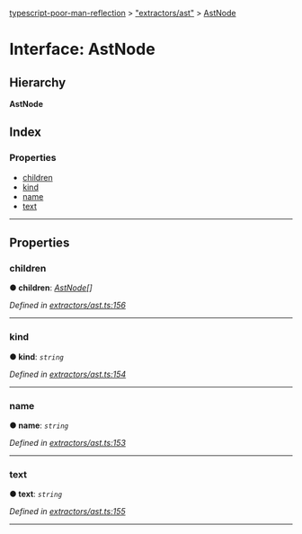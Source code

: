 [typescript-poor-man-reflection](../README.md) > ["extractors/ast"](../modules/_extractors_ast_.md) > [AstNode](../interfaces/_extractors_ast_.astnode.md)

# Interface: AstNode

## Hierarchy

**AstNode**

## Index

### Properties

* [children](_extractors_ast_.astnode.md#children)
* [kind](_extractors_ast_.astnode.md#kind)
* [name](_extractors_ast_.astnode.md#name)
* [text](_extractors_ast_.astnode.md#text)

---

## Properties

<a id="children"></a>

###  children

**● children**: *[AstNode](_extractors_ast_.astnode.md)[]*

*Defined in [extractors/ast.ts:156](https://github.com/cancerberoSgx/typescript-poor-man-reflection/blob/e049fbf/src/extractors/ast.ts#L156)*

___
<a id="kind"></a>

###  kind

**● kind**: *`string`*

*Defined in [extractors/ast.ts:154](https://github.com/cancerberoSgx/typescript-poor-man-reflection/blob/e049fbf/src/extractors/ast.ts#L154)*

___
<a id="name"></a>

###  name

**● name**: *`string`*

*Defined in [extractors/ast.ts:153](https://github.com/cancerberoSgx/typescript-poor-man-reflection/blob/e049fbf/src/extractors/ast.ts#L153)*

___
<a id="text"></a>

###  text

**● text**: *`string`*

*Defined in [extractors/ast.ts:155](https://github.com/cancerberoSgx/typescript-poor-man-reflection/blob/e049fbf/src/extractors/ast.ts#L155)*

___

